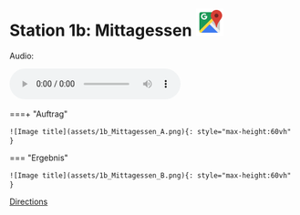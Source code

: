 
# Station 1b: Mittagessen <a href="https://www.google.com/maps/dir/?api=1&travelmode=walking&destination=47.7975528,13.0211686"><img src="assets/google-maps.svg" width="48" height="48"></a>

Audio: 

<audio controls>
  <source src="https://github.com/kipppunkte/kipppunkte/raw/gh-pages/assets/1b_Mittagessen.mp3" type="audio/mpeg">
  Your browser does not support the audio tag.
</audio>

===+ "Auftrag"

    ![Image title](assets/1b_Mittagessen_A.png){: style="max-height:60vh" }


=== "Ergebnis"

    ![Image title](assets/1b_Mittagessen_B.png){: style="max-height:60vh" }


[Directions](https://www.google.com/maps/dir/?api=1&travelmode=walking&destination=47.7975528,13.0211686)